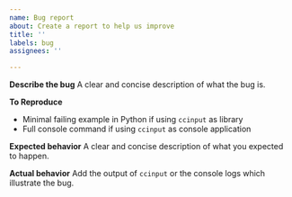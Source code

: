 ```yaml
---
name: Bug report
about: Create a report to help us improve
title: ''
labels: bug
assignees: ''

---
```


**Describe the bug**
A clear and concise description of what the bug is.

**To Reproduce**
- Minimal failing example in Python if using `ccinput` as library
- Full console command if using `ccinput` as console application

**Expected behavior**
A clear and concise description of what you expected to happen.

**Actual behavior**
Add the output of `ccinput` or the console logs which illustrate the bug.
